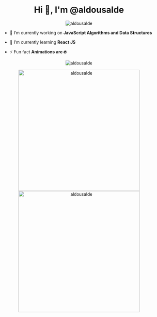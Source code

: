 <h1 align="center">Hi 👋, I'm @aldousalde</h1>

<p align="center"> <img src="https://komarev.com/ghpvc/?username=aldousalde&label=Profile%20views&color=0e75b6&style=flat" alt="aldousalde" /> </p>


- 🔭 I’m currently working on **JavaScript Algorithms and Data Structures**

- 🌱 I’m currently learning **React JS**

- ⚡ Fun fact **Animations are 🔥**


<!-- <h3 align="center">Languages and Tools:</h3> -->
<!-- <p align="center"> <a href="https://getbootstrap.com" target="_blank"> <img src="https://raw.githubusercontent.com/devicons/devicon/master/icons/bootstrap/bootstrap-plain-wordmark.svg" alt="bootstrap" width="40" height="40"/> </a> <a href="https://www.w3schools.com/cpp/" target="_blank"> <img src="https://raw.githubusercontent.com/devicons/devicon/master/icons/cplusplus/cplusplus-original.svg" alt="cplusplus" width="40" height="40"/> </a> <a href="https://www.w3schools.com/css/" target="_blank"> <img src="https://raw.githubusercontent.com/devicons/devicon/master/icons/css3/css3-original-wordmark.svg" alt="css3" width="40" height="40"/> </a> <a href="https://expressjs.com" target="_blank"> <img src="https://raw.githubusercontent.com/devicons/devicon/master/icons/express/express-original-wordmark.svg" alt="express" width="40" height="40"/> </a> <a href="https://git-scm.com/" target="_blank"> <img src="https://www.vectorlogo.zone/logos/git-scm/git-scm-icon.svg" alt="git" width="40" height="40"/> </a> <a href="https://heroku.com" target="_blank"> <img src="https://www.vectorlogo.zone/logos/heroku/heroku-icon.svg" alt="heroku" width="40" height="40"/> </a> <a href="https://www.w3.org/html/" target="_blank"> <img src="https://raw.githubusercontent.com/devicons/devicon/master/icons/html5/html5-original-wordmark.svg" alt="html5" width="40" height="40"/> </a> <a href="https://developer.mozilla.org/en-US/docs/Web/JavaScript" target="_blank"> <img src="https://raw.githubusercontent.com/devicons/devicon/master/icons/javascript/javascript-original.svg" alt="javascript" width="40" height="40"/> </a> <a href="https://www.mongodb.com/" target="_blank"> <img src="https://raw.githubusercontent.com/devicons/devicon/master/icons/mongodb/mongodb-original-wordmark.svg" alt="mongodb" width="40" height="40"/> </a> <a href="https://nodejs.org" target="_blank"> <img src="https://raw.githubusercontent.com/devicons/devicon/master/icons/nodejs/nodejs-original-wordmark.svg" alt="nodejs" width="40" height="40"/> </a> <a href="https://postman.com" target="_blank"> <img src="https://www.vectorlogo.zone/logos/getpostman/getpostman-icon.svg" alt="postman" width="40" height="40"/> </a> <a href="https://reactjs.org/" target="_blank"> <img src="https://raw.githubusercontent.com/devicons/devicon/master/icons/react/react-original-wordmark.svg" alt="react" width="40" height="40"/> </a> </p> -->
<p align="center"><img src="https://github-readme-stats.vercel.app/api/top-langs?username=aldousalde&show_icons=true&locale=en&layout=compact" alt="aldousalde" />
<br />

<p align="center"><img width="400"  src="https://github-readme-stats.vercel.app/api?username=aldousalde&show_icons=true&locale=en" alt="aldousalde" />
<img width="400" src="https://github-readme-streak-stats.herokuapp.com/?user=aldousalde&" alt="aldousalde" /></p>

<!---
aldousalde/aldousalde is a ✨ special ✨ repository because its `README.md` (this file) appears on your GitHub profile.
You can click the Preview link to take a look at your changes.
--->

